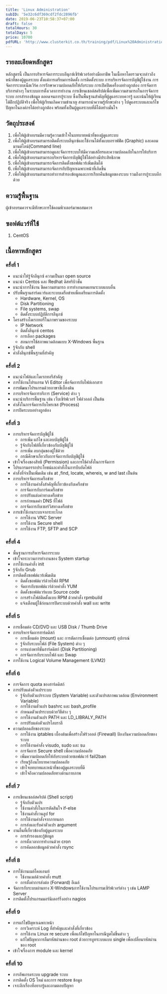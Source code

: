 ```yaml
---
title: 'Linux Administration'
subID: '5e32c6df369cdf2fdc2896fb'
date: 2019-06-23T10:58:37+07:00
draft: false
totalHours: 30
totalDays: 5
price: 10700
pdfURL: 'http://www.clusterkit.co.th/training/pdf/Linux%20Administration.pdf'
---
```


## รายละเอียดหลักสูตร

หลักสูตรนี้ เป็นการบริหารจัดการระบบลีนุกซ์เซิร์ฟเวอร์อย่างมืออาชีพ ในเนื้อหาโดยรวมจะกล่าวถึงหน้าที่ของผู้ดูแลระบบ ตั้งแต่การเตรียมการติดตั้ง การติดตั้งระบบ การบริหารจัดการบัญชีผู้ใช้งาน การจัดการระบบเน็ตเวิร์ค การรักษาความปลอดภัยให้กับระบบ การเปิดปิดเครื่องอย่างถูกต้อง การจัดการบริการต่างๆ ในระบบการตั้งเวลาการทำงาน การเขียนเชลล์สคริปต์เพื่อเพิ่มความสามารถในการจัดการระบบ การสำรองข้อมูล ตลอดจนการกู้ระบบ ซึ่งเป็นพื้นฐานสำคัญที่ผู้ดูแลระบบควรรู้ และเน้นให้ผู้เรียนได้ฝึกปฏิบัติจริง เพื่อให้ผู้เรียนเกิดความชำนาญ สามารถนำความรู้ทักษะต่าง ๆ ไปดูแลระบบและแก้ไขปัญหาในองค์กรได้อย่างถูกต้อง พร้อมทั้งเป็นผู้ดูแลระบบที่ดีได้อย่างมั่นใจ

## วัตถุประสงค์

1. เพื่อให้ผู้เข้าอบรมมีความรู้ความเข้าใจในบทบาทหน้าที่ของผู้ดูแลระบบ
2. เพื่อให้ผู้เข้าอบรมสามารถติดตั้งระบบลีนุกซ์และใช้งานได้ทั้งแบบกราฟฟิค (Graphic) และคอมมานด์ไลน์(Command line)
3. เพื่อให้ผู้เข้าอบรมสามารถดูและจัดการระบบให้มีความเสถียรและความปลอดภัยในการให้บริการ
4. เพื่อให้ผู้เข้าอบรมสามารถบริหารจัดการบัญชีผู้ใช้ได้อย่างมีประสิทธิภาพ
5. เพื่อให้ผู้เข้าอบรมสามารถจัดการติดตั้งซอฟต์แวร์เพิ่มเติมได้
6. เพื่อให้ผู้เข้าอบรมสามารถจัดการกับปัญหาเฉพาะหน้าที่เกิดขึ้น
7. เพื่อให้ผู้เข้าอบรมสามารถทำการสำรองข้อมูลและการเรียกคืนข้อมูลของระบบ รวมถึงการกู้ระบบอีกด้วย

## ความรู้พื้นฐาน

ผู้เข้าอบรมควรจะมีทักษะการใช้คอมพิวเตอร์มาพอสมควร

## ซอฟต์แวร์ที่ใช้

1. CentOS

## เนื้อหาหลักสูตร

### ครั้งที่ 1

- แนะนำให้รู้จักลีนุกซ์ ความเป็นมา open source
- แนะนำ Centos และ Redhat ดิสทริบิวชั่น
- แนะนำการใช้งาน ขีดความสามารถ การทำงานทดแทนระบบแบบอื่น
- ปรับพื้นฐานฮาร์ดแวร์และระบบเครือข่ายเพื่อเตรียมการติดตั้ง
  - Hardware, Kernel, OS
  - Disk Partitioning
  - File systems, swap
  - ติดตั้งระบบปฏิบัติการลีนุกซ์
- โครงสร้างไดเรกทอรี่ในภาพรวมของระบบ
  - IP Network
  - ติดตั้งลีนุกซ์ centos
  - การเลือก packages
  - สอนการใช้สภาพแวดล้อมแบบ X-Windows พื้นฐาน
- รู้จักกับ shell
- คำลั่งลีนุกซ์พื้นฐานที่สำคัญ

### ครั้งที่ 2

- แนะนำไฟล์และไดเรกทอรีสำคัญ
- การใช้งานโปรแกรม Vi Editor เพื่อจัดการกับไฟล์เอกสาร
- การพัฒนาโปรแกรมด้วยภาษาซีเบื้องต้น
- การบริหารจัดการบริการ (Service) ต่าง ๆ
- แนะนำบริการพื้นฐาน เช่น เว็บเซิร์ฟเวอร์ ไฟล์วอลล์ เป็นต้น
- คำสั่งในการจัดการกับโพรเซส (Process)
- การปิดระบบอย่างถูกต้อง

### ครั้งที่ 3

- การบริหารจัดการบัญชีผู้ใช้
  - การเพิ่ม แก้ไข และลบบัญชีผู้ใช้
  - รู้จักกับไฟล์ที่เกี่ยวข้องกับบัญชีผู้ใช้
  - การเพิ่ม ลบกลุ่มของผู้ใช้ด้วย
  - กรณีศึกษาเกี่ยวกับการจัดการกับบัญชีผู้ใช้
- เข้าใจเรื่องของสิทธิ (Permission) และการใช้คำสั่งในการจัดการ
- โปรแกรมอรรถประโยชน์และคำสั่งในการบีบอัดไฟล์
- คำสั่งที่จำเป็นเพิ่มเติม เช่น at ,find, locate, whereis, w and last เป็นต้น
- การบริหารจัดการเครือข่าย
  - การใช้งานคำสั่งสำคัญที่เกี่ยวข้องกับเครือข่าย
  - การจัดการกับการ์ดเครือข่าย
  - การปรับแต่งค่าทางเครือข่าย
  - การกำหนดค่า DNS ที่ไฟล์
  - การจัดการกับเซอร์วิสทางเครือข่าย
- การเข้าใช้งานระบบจากระยะไกล
  - การใช้งาน VNC Server
  - การใช้งาน Secure shell
  - การใช้งาน FTP, SFTP and SCP

### ครั้งที่ 4

- พื้นฐานการบริหารจัดการระบบ
- เข้าใจกระบวนการทำงานของ System startup
- การใช้งานคำสั่ง init
- รู้จักกับ Grub
- การติดตั้งซอฟต์แวร์เพิ่มเติม
  - ติดตั้งซอฟต์แวร์ด้วยไฟล์ RPM
  - จัดการกับซอฟต์แวร์ด้วยคำสั่ง YUM
  - ติดตั้งซอฟต์แวร์แบบ Source code
  - การสร้างไฟล์ติดตั้งแบบ RPM ด้วยคำสั่ง rpmbuild
  - แจ้งเตือนผู้ใช้ก่อนการปิดระบบด้วยคำสั่ง wall และ write

### ครั้งที่ 5

- การเชื่อมต่อ CD/DVD และ USB Disk / Thumb Drive
- การบริหารจัดการฮาร์ดดิสก์
  - การเชื่อมต่อ (mount) และ การตัดการเชื่อมต่อ (unmount) อุปกรณ์
  - รู้จักกับระบบไฟล์ (File System) ต่าง ๆ
  - การแบ่งพาทิชั่นฮาร์ดดิสก์ (Disk Partitioning)
  - การจัดการกับระบบไฟล์ และ Swap
- การใช้งาน Logical Volume Management (LVM2)

### ครั้งที่ 6

- การจัดการ quota ของฮาร์ดดิสก์
- การปรับแต่งตัวแปรระบบ
  - รู้จักกับตัวแปรระบบ (System Variable) และตัวแปรสภาพแวดล้อม (Environment Variable)
  - การใช้งานตัวแปร bashrc และ bash_profile
  - กำหนดตัวแปรระบบด้วยวิธีต่าง ๆ
  - การใช้งานตัวแปร PATH และ LD_LIBRALY_PATH
  - การปรับแต่งตัวแปรไลบราลี
- ความปลอดภัยของระบบ
  - การใช้งาน iptables เบื้องต้นเพื่อสร้างไฟร์วอลล์ (Firewall) ป้องกันความปลอดภัยของระบบ
  - การใช้งานคำสั่ง visudo, sudo และ su
  - การจัดการ Secure shell เพื่อความปลอดภัย
  - เพิ่มความปลอดภัยให้กับระบบด้วยซอฟต์แวร์ fail2ban
  - เรียนรู้ถึงนโยบายความปลอดภัย
  - เข้าใจบทบาทและหน้าที่ของผู้ดูแลระบบที่ดี
  - เข้าใจถึงความปลอดภัยทางด้านกายภาพ

### ครั้งที่ 7

- การเขียนเชลล์สคริปต์ (Shell script)
  - รู้จักกับตัวแปร
  - ใช้งานคำสั่งในการตัดสินใจ if-else
  - ใช้งานคำสั่งวนลูป for
  - การใช้งานคำสั่งจากภายนอก
  - การส่งและรับค่าตัวแปร argument
- งานอื่นที่เกี่ยวข้องกับผู้ดูแลระบบ
  - การสำรองและกู้ข้อมูล
  - การตั้งเวลาการทำงานด้วย cron
  - การคัดลอกข้อมูลด้วยคำสั่ง rsync

### ครั้งที่ 8

- การใช้งานเมล์ไคลเอนท์
  - ใช้งานเมล์ด้วยคำสั่ง mutt
  - การตั้งค่าการส่งต่อ (Forward) อีเมล์
- จัดการกับระบบผ่านทาง X-Windowsการใช้งานโปรแกรมเซิร์ฟเวอร์ต่าง ๆ เช่น LAMP Server
- การติดตั้งโปรแกรมมอร์นิเตอร์ริ่งอย่าง nagios

### ครั้งที่ 9

- การแก้ไขปัญหาเฉพาะหน้า
  - การวิเคราะห์ Log ที่สำคัญและคำสั่งที่เกี่ยวข้อง
  - การใช้งาน Linux re secure เพื่อแก้ไขปัญหาในกรณีบูตไม่ขึ้นต่าง ๆ
  - แก้ไขปัญหาการลืมรหัสผ่านของ root ด้วยการบูทระบบแบบ single เพื่อเปลี่ยนรหัสผ่านของ root
- เข้าใจเรื่องการ module และ kernel

### ครั้งที่ 10

- การอัพเกรดระบบ upgrade ระบบ
- การติดตั้ง OS ใหม่ และการ restore ข้อมูล
- เจาะลึกเรื่องที่อยากรู้และถามตอบปัญหา
